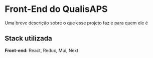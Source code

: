 # Front-End do QualisAPS

Uma breve descrição sobre o que esse projeto faz e para quem ele é

## Stack utilizada

**Front-end:** React, Redux, Mui, Next
